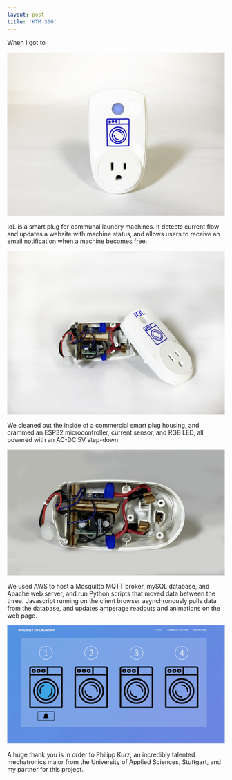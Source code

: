 ```yaml
---
layout: post
title: 'KTM 350'
---
```


When I got to 

![hero!](media/IoL/Front.jpg)

IoL is a smart plug for communal laundry machines. It detects current flow and updates a website 
with machine status, and allows users to receive an email notification when a machine becomes free.

![hero2!](media/IoL/insidewithcover.jpg)

We cleaned out the inside of a commercial smart plug housing, and crammed an ESP32 microcontroller, current 
sensor, and RGB LED, all powered  with an AC-DC 5V step-down.

![insideshot](media/IoL/inside.jpg)

We used AWS to host a Mosquitto MQTT broker, mySQL database, and Apache web server, and run Python 
scripts that moved data between the three. Javascript running on the client browser asynchronously 
pulls data from the database, and updates amperage readouts and animations on the web page.

![insideshot](media/IoL/website.gif)

A huge thank you is in order to Philipp Kurz, an incredibly talented mechatronics major from 
the University of Applied Sciences, Stuttgart, and my partner for this project.